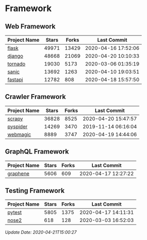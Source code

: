 # Framework

## Web Framework

| Project Name | Stars | Forks | Last Commit |
| ------------ | ----- | ----- | ----------- |
| [flask](https://github.com/pallets/flask) | 49971 | 13429 | 2020-04-16 17:52:06 |
| [django](https://github.com/django/django) | 48668 | 21069 | 2020-04-20 10:10:33 |
| [tornado](https://github.com/tornadoweb/tornado) | 19030 | 5173 | 2020-03-06 01:35:19 |
| [sanic](https://github.com/huge-success/sanic) | 13692 | 1263 | 2020-04-10 19:03:51 |
| [fastapi](https://github.com/tiangolo/fastapi) | 12782 | 808 | 2020-04-18 15:57:50 |

## Crawler Framework

| Project Name | Stars | Forks | Last Commit |
| ------------ | ----- | ----- | ----------- |
| [scrapy](https://github.com/scrapy/scrapy) | 36828 | 8525 | 2020-04-20 15:47:57 |
| [pyspider](https://github.com/binux/pyspider) | 14269 | 3470 | 2019-11-14 06:16:04 |
| [webmagic](https://github.com/code4craft/webmagic) | 8889 | 3747 | 2020-04-19 14:44:06 |

## GraphQL Framework

| Project Name | Stars | Forks | Last Commit |
| ------------ | ----- | ----- | ----------- |
| [graphene](https://github.com/graphql-python/graphene) | 5606 | 609 | 2020-04-17 12:27:22 |

## Testing Framework

| Project Name | Stars | Forks | Last Commit |
| ------------ | ----- | ----- | ----------- |
| [pytest](https://github.com/pytest-dev/pytest) | 5805 | 1375 | 2020-04-17 14:11:31 |
| [nose2](https://github.com/nose-devs/nose2) | 618 | 128 | 2020-03-03 16:52:03 |

*Update Date: 2020-04-21T15:00:27*